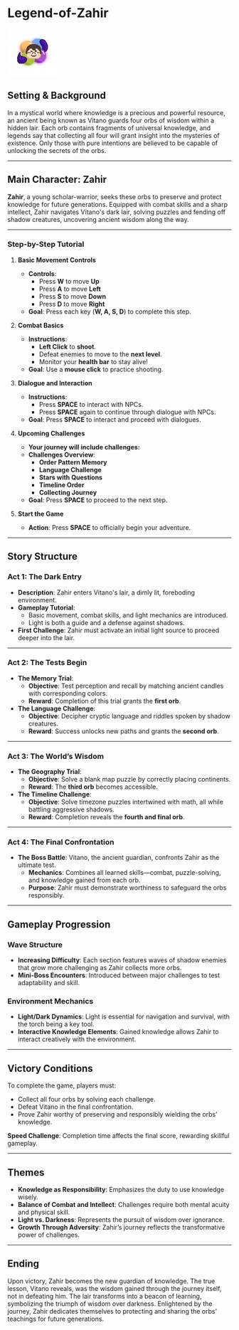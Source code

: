 # Legend-of-Zahir

![alt](/LEGEND%20OF%20ZAHIR/VN11.PNG)
## Setting & Background
In a mystical world where knowledge is a precious and powerful resource, an ancient being known as Vitano guards four orbs of wisdom within a hidden lair. Each orb contains fragments of universal knowledge, and legends say that collecting all four will grant insight into the mysteries of existence. Only those with pure intentions are believed to be capable of unlocking the secrets of the orbs.

---

## Main Character: Zahir
**Zahir**, a young scholar-warrior, seeks these orbs to preserve and protect knowledge for future generations. Equipped with combat skills and a sharp intellect, Zahir navigates Vitano's dark lair, solving puzzles and fending off shadow creatures, uncovering ancient wisdom along the way.

---
### Step-by-Step Tutorial

1. **Basic Movement Controls**
   - **Controls**:
     - Press **W** to move **Up**
     - Press **A** to move **Left**
     - Press **S** to move **Down**
     - Press **D** to move **Right**
   - **Goal**: Press each key (**W, A, S, D**) to complete this step.

3. **Combat Basics**
   - **Instructions**:
     - **Left Click** to **shoot**.
     - Defeat enemies to move to the **next level**.
     - Monitor your **health bar** to stay alive!
   - **Goal**: Use a **mouse click** to practice shooting.

4. **Dialogue and Interaction**
   - **Instructions**:
     - Press **SPACE** to interact with NPCs.
     - Press **SPACE** again to continue through dialogue with NPCs.
   - **Goal**: Press **SPACE** to interact and proceed with dialogues.

5. **Upcoming Challenges**
   - **Your journey will include challenges:**
   - **Challenges Overview**:
     - **Order Pattern Memory**
     - **Language Challenge**
     - **Stars with Questions**
     - **Timeline Order**
     - **Collecting Journey**
   - **Goal**: Press **SPACE** to proceed to the next step.

6. **Start the Game**
   - **Action**: Press **SPACE** to officially begin your adventure.
  ---

## Story Structure

### Act 1: The Dark Entry
- **Description**: Zahir enters Vitano's lair, a dimly lit, foreboding environment.
- **Gameplay Tutorial**:
  - Basic movement, combat skills, and light mechanics are introduced.
  - Light is both a guide and a defense against shadows.
- **First Challenge**: Zahir must activate an initial light source to proceed deeper into the lair.

---

### Act 2: The Tests Begin
- **The Memory Trial**:
  - **Objective**: Test perception and recall by matching ancient candles with corresponding colors.
  - **Reward**: Completion of this trial grants the **first orb**.
- **The Language Challenge**:
  - **Objective**: Decipher cryptic language and riddles spoken by shadow creatures.
  - **Reward**: Success unlocks new paths and grants the **second orb**.

---

### Act 3: The World’s Wisdom
- **The Geography Trial**:
  - **Objective**: Solve a blank map puzzle by correctly placing continents.
  - **Reward**: The **third orb** becomes accessible.
- **The Timeline Challenge**:
  - **Objective**: Solve timezone puzzles intertwined with math, all while battling aggressive shadows.
  - **Reward**: Completion reveals the **fourth and final orb**.

---

### Act 4: The Final Confrontation
- **The Boss Battle**: Vitano, the ancient guardian, confronts Zahir as the ultimate test.
  - **Mechanics**: Combines all learned skills—combat, puzzle-solving, and knowledge gained from each orb.
  - **Purpose**: Zahir must demonstrate worthiness to safeguard the orbs responsibly.

---

## Gameplay Progression

### Wave Structure
- **Increasing Difficulty**: Each section features waves of shadow enemies that grow more challenging as Zahir collects more orbs.
- **Mini-Boss Encounters**: Introduced between major challenges to test adaptability and skill.

### Environment Mechanics
- **Light/Dark Dynamics**: Light is essential for navigation and survival, with the torch being a key tool.
- **Interactive Knowledge Elements**: Gained knowledge allows Zahir to interact creatively with the environment.

---

## Victory Conditions
To complete the game, players must:
- Collect all four orbs by solving each challenge.
- Defeat Vitano in the final confrontation.
- Prove Zahir worthy of preserving and responsibly wielding the orbs' knowledge.

**Speed Challenge**: Completion time affects the final score, rewarding skillful gameplay.

---

## Themes
- **Knowledge as Responsibility**: Emphasizes the duty to use knowledge wisely.
- **Balance of Combat and Intellect**: Challenges require both mental acuity and physical skill.
- **Light vs. Darkness**: Represents the pursuit of wisdom over ignorance.
- **Growth Through Adversity**: Zahir’s journey reflects the transformative power of challenges.

---

## Ending
Upon victory, Zahir becomes the new guardian of knowledge. The true lesson, Vitano reveals, was the wisdom gained through the journey itself, not in defeating him. The lair transforms into a beacon of learning, symbolizing the triumph of wisdom over darkness. Enlightened by the journey, Zahir dedicates themselves to protecting and sharing the orbs' teachings for future generations.
